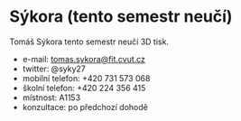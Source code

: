 # Sýkora (tento semestr neučí)

Tomáš Sýkora tento semestr neučí 3D tisk.

  * e-mail: [tomas.sykora@fit.cvut.cz](mailto:tomas.sykora@fit.cvut.cz)
  * twitter: @syky27
  * mobilní telefon: +420 731 573 068
  * školní telefon:  +420 224 356 415
  * místnost: A1153
  * konzultace: po předchozí dohodě
